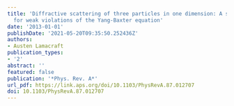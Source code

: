 ```yaml
---
title: 'Diffractive scattering of three particles in one dimension: A simple result
  for weak violations of the Yang-Baxter equation'
date: '2013-01-01'
publishDate: '2021-05-20T09:35:50.252436Z'
authors:
- Austen Lamacraft
publication_types:
- '2'
abstract: ''
featured: false
publication: '*Phys. Rev. A*'
url_pdf: https://link.aps.org/doi/10.1103/PhysRevA.87.012707
doi: 10.1103/PhysRevA.87.012707
---
```


